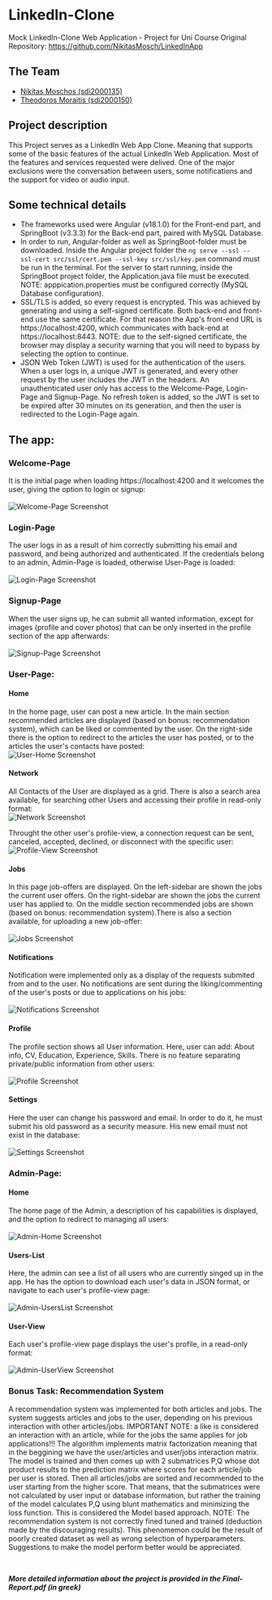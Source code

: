 # LinkedIn-Clone
Mock LinkedIn-Clone Web Application - Project for Uni Course
Original Repository: https://github.com/NikitasMosch/LinkedInApp

## The Team
- [Nikitas Moschos (sdi2000135)](https://github.com/NikitasMosch)  
- [Theodoros Moraitis (sdi2000150)](https://github.com/sdi2000150)

## Project description
This Project serves as a LinkedIn Web App Clone. Meaning that supports some of the basic features of the actual LinkedIn Web Application.
Most of the features and services requested were delived. One of the major exclusions were the conversation between users, some notifications and 
the support for video or audio input.

## Some technical details
- The frameworks used were Angular (v18.1.0) for the Front-end part, and SpringBoot (v3.3.3) for the Back-end part, paired with MySQL Database.
- In order to run, Angular-folder as well as SpringBoot-folder must be downloaded. Inside the Angular project folder the `ng serve --ssl --ssl-cert src/ssl/cert.pem --ssl-key src/ssl/key.pem` command must be run in the terminal. For the server to start running, inside the SpringBoot project folder, the Application.java file must be executed. NOTE: apppication.properties must be configured correctly (MySQL Database configuration).
- SSL/TLS is added, so every request is encrypted. This was achieved by generating and using a self-signed certificate. Both back-end and front-end use the same certificate. For that reason the App's front-end URL is https://localhost:4200, which communicates with back-end at https://localhost:8443. NOTE: due to the self-signed certificate, the browser may display a security warning that you will need to bypass by selecting the option to continue.
- JSON Web Token (JWT) is used for the authentication of the users. When a user logs in, a unique JWT is generated, and every other request by the user includes the JWT in the headers. An unauthenticated user only has access to the Welcome-Page, Login-Page and Signup-Page. No refresh token is added, so the JWT is set to be expired after 30 minutes on its generation, and then the user is redirected to the Login-Page again.
## The app:
### Welcome-Page
It is the initial page when loading https://localhost:4200 and it welcomes the user, giving the option to login or signup:
<br><br>
![Welcome-Page Screenshot](https://github.com/NikitasMosch/LinkedInApp/blob/main/Screenshots/welcome-page.png)

### Login-Page
The user logs in as a result of him correctly submitting his email and password, and being authorized and authenticated. If the credentials belong to an admin, Admin-Page is loaded, otherwise User-Page is loaded:
<br><br>
![Login-Page Screenshot](https://github.com/NikitasMosch/LinkedInApp/blob/main/Screenshots/login-page.png)

### Signup-Page
When the user signs up, he can submit all wanted information, except for images (profile and cover photos) that can be only inserted in the profile section of the app afterwards:
<br><br>
![Signup-Page Screenshot](https://github.com/NikitasMosch/LinkedInApp/blob/main/Screenshots/signup-page.png)

### User-Page:
#### Home
In the home page, user can post a new article. In the main section recommended articles are displayed (based on bonus: recommendation system), which can be liked or commented by the user. On the right-side there is the option to redirect to the articles the user has posted, or to the articles the user's contacts have posted:
<br>
![User-Home Screenshot](https://github.com/NikitasMosch/LinkedInApp/blob/main/Screenshots/user-home.png)

#### Network
All Contacts of the User are displayed as a grid. There is also a search area available, for searching other Users and accessing their profile in read-only format:
<br>
![Network Screenshot](https://github.com/NikitasMosch/LinkedInApp/blob/main/Screenshots/network.png)

Throught the other user's profile-view, a connection request can be sent, canceled, accepted, declined, or disconnect with the specific user:
<br>
![Profile-View Screenshot](https://github.com/NikitasMosch/LinkedInApp/blob/main/Screenshots/profile-view.png)

#### Jobs
In this page job-offers are displayed. On the left-sidebar are shown the jobs the current user offers. On the right-sidebar are shown the jobs the current user has applied to. On the middle section recommended jobs are shown (based on bonus: recommendation system).There is also a section available, for uploading a new job-offer:
<br><br>
![Jobs Screenshot](https://github.com/NikitasMosch/LinkedInApp/blob/main/Screenshots/jobs.png)

#### Notifications
Notification were implemented only as a display of the requests submited from and to the user. No notifications are sent during the liking/commenting of 
the user's posts or due to applications on his jobs:
<br><br>
![Notifications Screenshot](https://github.com/NikitasMosch/LinkedInApp/blob/main/Screenshots/notifications.png)

#### Profile
The profile section shows all User information. Here, user can add: About info, CV, Education, Experience, Skills. There is no feature separating private/public information from other users:
<br><br>
![Profile Screenshot](https://github.com/NikitasMosch/LinkedInApp/blob/main/Screenshots/profile.png)

#### Settings
Here the user can change his password and email. In order to do it, he must submit his old password as a security measure. His new 
email must not exist in the database:
<br><br>
![Settings Screenshot](https://github.com/NikitasMosch/LinkedInApp/blob/main/Screenshots/settings.png)

### Admin-Page:
#### Home
The home page of the Admin, a description of his capabilities is displayed, and the option to redirect to managing all users:
<br><br>
![Admin-Home Screenshot](https://github.com/NikitasMosch/LinkedInApp/blob/main/Screenshots/admin-home.png)

#### Users-List
Here, the admin can see a list of all users who are currently singed up in the app. He has the option to download each user's data in JSON format, or navigate to each user's profile-view page:
<br><br>
![Admin-UsersList Screenshot](https://github.com/NikitasMosch/LinkedInApp/blob/main/Screenshots/admin-userslist.png)

#### User-View
Each user's profile-view page displays the user's profile, in a read-only format:
<br><br>
![Admin-UserView Screenshot](https://github.com/NikitasMosch/LinkedInApp/blob/main/Screenshots/admin-userview.png)



### Bonus Task: Recommendation System

A recommendation system was implemented for both articles and jobs. The system suggests articles and jobs to the user, depending on his previous interaction with other articles/jobs. IMPORTANT NOTE: a like is considered an interaction with an article, while for the jobs the same applies for job applications!!! 
The algorithm implements matrix factorization meaning that in the beggining we have the user/articles and user/jobs interaction matrix. The model is trained and then comes up with 2 submatrices P,Q whose dot product results to the prediction matrix where scores for each article/job per user is stored. Then all articles/jobs are sorted and recommended to the user starting from the higher score. That means, that the submatrices were not calculated by user input or database information, but rather the training of the model calculates P,Q using blunt mathematics and minimizing the loss function. This is considered the Model based approach.
NOTE: The recommendation system is not correctly fined tuned and trained (deduction made by the discouraging results). This phenomemon could be the result of poorly created dataset as well as wrong selection of hyperparameters. Suggestions to make the model perform better would be appreciated.

<br>

**_More detailed information about the project is provided in the Final-Report.pdf (in greek)_**
